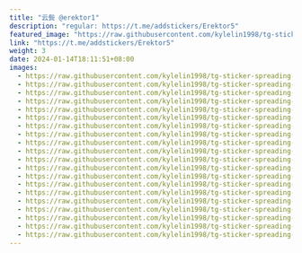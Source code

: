 ```yaml
---
title: "云鬓 @erektor1"
description: "regular: https://t.me/addstickers/Erektor5"
featured_image: "https://raw.githubusercontent.com/kylelin1998/tg-sticker-spreading-worldwide-images/main/img/21ca953d-9521-419f-86eb-3c1e0264fe87.jpg"
link: "https://t.me/addstickers/Erektor5"
weight: 3
date: 2024-01-14T18:11:51+08:00
images:
  - https://raw.githubusercontent.com/kylelin1998/tg-sticker-spreading-worldwide-images/main/img/21ca953d-9521-419f-86eb-3c1e0264fe87.jpg
  - https://raw.githubusercontent.com/kylelin1998/tg-sticker-spreading-worldwide-images/main/img/7c9b7a61-5031-4542-a3f8-169ac3d5bd72.jpg
  - https://raw.githubusercontent.com/kylelin1998/tg-sticker-spreading-worldwide-images/main/img/c3629534-5136-4cfa-a116-059ace7b06ad.jpg
  - https://raw.githubusercontent.com/kylelin1998/tg-sticker-spreading-worldwide-images/main/img/e0f1a04a-e80e-40c9-a47f-40b6b8bca318.jpg
  - https://raw.githubusercontent.com/kylelin1998/tg-sticker-spreading-worldwide-images/main/img/437edcb5-7569-4185-a980-0ab3dba0ca65.jpg
  - https://raw.githubusercontent.com/kylelin1998/tg-sticker-spreading-worldwide-images/main/img/5031322a-e3af-4674-9f93-e3dc90463882.jpg
  - https://raw.githubusercontent.com/kylelin1998/tg-sticker-spreading-worldwide-images/main/img/083fc22c-5479-4988-96d4-832ffbd3f985.jpg
  - https://raw.githubusercontent.com/kylelin1998/tg-sticker-spreading-worldwide-images/main/img/07fccc06-e440-4614-8c63-4f0fcc7753db.jpg
  - https://raw.githubusercontent.com/kylelin1998/tg-sticker-spreading-worldwide-images/main/img/2a4a080c-01cd-44c7-a5cd-17f08a3aebe4.jpg
  - https://raw.githubusercontent.com/kylelin1998/tg-sticker-spreading-worldwide-images/main/img/62356b49-d9d4-4b42-a9ce-9e0830c647ec.jpg
  - https://raw.githubusercontent.com/kylelin1998/tg-sticker-spreading-worldwide-images/main/img/59a819a3-238a-4bed-8a06-61d7218df715.jpg
  - https://raw.githubusercontent.com/kylelin1998/tg-sticker-spreading-worldwide-images/main/img/3910ebd0-ef01-44fe-8e8b-e726e06488ac.jpg
  - https://raw.githubusercontent.com/kylelin1998/tg-sticker-spreading-worldwide-images/main/img/680e7f98-4859-4d8b-928c-7ba50fd1f856.jpg
  - https://raw.githubusercontent.com/kylelin1998/tg-sticker-spreading-worldwide-images/main/img/694e4391-2eae-4190-9a38-48f79f911867.jpg
  - https://raw.githubusercontent.com/kylelin1998/tg-sticker-spreading-worldwide-images/main/img/38cf58da-93cb-4e96-bc39-26fedbc84ec1.jpg
  - https://raw.githubusercontent.com/kylelin1998/tg-sticker-spreading-worldwide-images/main/img/536e8ea8-12ca-4d33-ae4e-c1aabaa58fee.jpg
  - https://raw.githubusercontent.com/kylelin1998/tg-sticker-spreading-worldwide-images/main/img/33a60087-2795-4b6a-a364-c3b858817d01.jpg
  - https://raw.githubusercontent.com/kylelin1998/tg-sticker-spreading-worldwide-images/main/img/e8421a76-9415-409e-95d0-a08078ab49a0.jpg
  - https://raw.githubusercontent.com/kylelin1998/tg-sticker-spreading-worldwide-images/main/img/86c51900-6cb4-4add-8afc-9d1aafdd3a73.jpg
  - https://raw.githubusercontent.com/kylelin1998/tg-sticker-spreading-worldwide-images/main/img/98f67f66-37dd-4395-bbf4-450775bcdc6a.jpg
---
```


